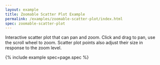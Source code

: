 ```yaml
---
layout: example
title: Zoomable Scatter Plot Example
permalink: /examples/zoomable-scatter-plot/index.html
spec: zoomable-scatter-plot
---
```


Interactive scatter plot that can pan and zoom. Click and drag to pan, use the scroll wheel to zoom. Scatter plot points also adjust their size in response to the zoom level.

{% include example spec=page.spec %}
